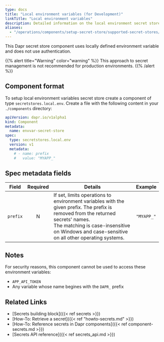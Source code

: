 ```yaml
---
type: docs
title: "Local environment variables (for Development)"
linkTitle: "Local environment variables"
description: Detailed information on the local environment secret store component
aliases:
  - "/operations/components/setup-secret-store/supported-secret-stores/envvar-secret-store/"
---
```


This Dapr secret store component uses locally defined environment variable and does not use authentication.

{{% alert title="Warning" color="warning" %}}
This approach to secret management is not recommended for production environments.
{{% /alert %}}

## Component format

To setup local environment variables secret store create a component of type `secretstores.local.env`. Create a file with the following content in your `./components` directory:

```yaml
apiVersion: dapr.io/v1alpha1
kind: Component
metadata:
  name: envvar-secret-store
spec:
  type: secretstores.local.env
  version: v1
  metadata:
    # - name: prefix
    #   value: "MYAPP_"
```

## Spec metadata fields

| Field | Required | Details | Example |
|-------|:--------:|---------|---------|
| `prefix` | N  | If set, limits operations to environment variables with the given prefix. The prefix is removed from the returned secrets' names.<br>The matching is case-insensitive on Windows and case-sensitive on all other operating systems. | `"MYAPP_"`

## Notes

For security reasons, this component cannot be used to access these environment variables:

- `APP_API_TOKEN`
- Any variable whose name begines with the `DAPR_` prefix

## Related Links
- [Secrets building block]({{< ref secrets >}})
- [How-To: Retrieve a secret]({{< ref "howto-secrets.md" >}})
- [How-To: Reference secrets in Dapr components]({{< ref component-secrets.md >}})
- [Secrets API reference]({{< ref secrets_api.md >}})